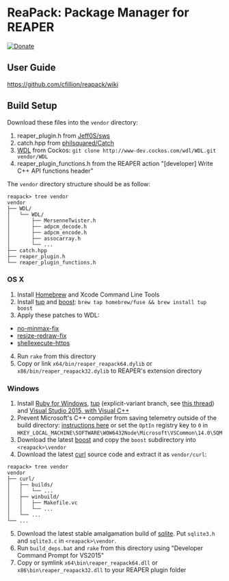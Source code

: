 # ReaPack: Package Manager for REAPER

[![Donate](https://www.paypalobjects.com/webstatic/en_US/btn/btn_donate_74x21.png)](https://www.paypal.com/cgi-bin/webscr?cmd=_donations&business=T3DEWBQJAV7WL&lc=CA&item_name=ReaPack%3a%20Package%20Manager%20for%20REAPER&no_note=0&cn=Custom%20message&no_shipping=1&currency_code=CAD&bn=PP%2dDonationsBF%3abtn_donateCC_LG%2egif%3aNonHosted)

## User Guide

https://github.com/cfillion/reapack/wiki

## Build Setup

Download these files into the `vendor` directory:

1. reaper_plugin.h from
  [Jeff0S/sws](https://github.com/Jeff0S/sws/raw/master/reaper/reaper_plugin.h)
2. catch.hpp from
  [philsquared/Catch](https://github.com/philsquared/Catch/raw/master/single_include/catch.hpp)
3. [WDL](http://www.cockos.com/wdl/) from Cockos:
  `git clone http://www-dev.cockos.com/wdl/WDL.git vendor/WDL`
4. reaper_plugin_functions.h from the REAPER action
  "[developer] Write C++ API functions header"

The `vendor` directory structure should be as follow:

```
reapack> tree vendor
vendor
├── WDL/
│   └── WDL/
│       ├── MersenneTwister.h
│       ├── adpcm_decode.h
│       ├── adpcm_encode.h
│       ├── assocarray.h
│       └── ...
├── catch.hpp
├── reaper_plugin.h
└── reaper_plugin_functions.h
```

### OS X

1. Install [Homebrew](http://brew.sh/) and Xcode Command Line Tools
2. Install [tup](http://gittup.org/tup/) and [boost](http://www.boost.org/):
  `brew tap homebrew/fuse && brew install tup boost`
3. Apply these patches to WDL:
  - [no-minmax-fix](https://github.com/cfillion/WDL/commit/7bae0e33ac9ae7550f1c8c29ac00900f366bd3f7.patch)
  - [resize-redraw-fix](https://github.com/cfillion/WDL/commit/45ca4c819d4aaaed98540b8e5125085c05044786.patch)
  - [shellexecute-https](https://github.com/cfillion/WDL/commit/0424a87047470aefbeef98526622e5af5f919ac9.patch)
4. Run `rake` from this directory
5. Copy or link `x64/bin/reaper_reapack64.dylib` or `x86/bin/reaper_reapack32.dylib`
   to REAPER's extension directory

### Windows

1. Install [Ruby for Windows](http://rubyinstaller.org/),
  [tup](http://gittup.org/tup/win32/tup-explicit-variant-v0.7.3-45-gcf6a829.zip)
  (explicit-variant branch, see [this
  thread](https://groups.google.com/d/topic/tup-users/UNUSE15PQdA/discussion))
  and [Visual Studio 2015, with Visual C++](https://www.visualstudio.com/products/visual-studio-community-vs)
2. Prevent Microsoft's C++ compiler from saving telemetry outside of the build directory:
   [instructions here](https://msdn.microsoft.com/en-us/library/ee225238.aspx#Anchor_5)
   or set the `OptIn` registry key to `0` in
   `HKEY_LOCAL_MACHINE\SOFTWARE\WOW6432Node\Microsoft\VSCommon\14.0\SQM`
3. Download the latest [boost](http://www.boost.org/) and copy the
  `boost` subdirectory into `<reapack>\vendor`
4. Download the latest [curl](http://curl.haxx.se/download.html) source
  code and extract it as `vendor/curl`:

  ```
  reapack> tree vendor
  vendor
  ├── curl/
  │   ├── builds/
  │   │   └── ...
  │   ├── winbuild/
  │   │   ├── Makefile.vc
  │   │   └── ...
  │   └── ...
  └── ...
  ```
5. Download the latest stable amalgamation build of [sqlite](https://www.sqlite.org/download.html).
   Put `sqlite3.h` and `sqlite3.c` in `<reapack>\vendor`.
6. Run `build_deps.bat` and `rake` from this directory using
  "Developer Command Prompt for VS2015"
7. Copy or symlink `x64\bin\reaper_reapack64.dll` or `x86\bin\reaper_reapack32.dll`
   to your REAPER plugin folder
